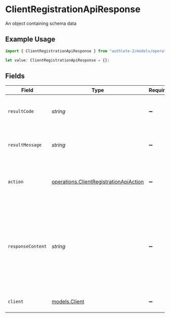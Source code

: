 # ClientRegistrationApiResponse

An object containing schema data

## Example Usage

```typescript
import { ClientRegistrationApiResponse } from "authlete-2/models/operations";

let value: ClientRegistrationApiResponse = {};
```

## Fields

| Field                                                                                                                                                             | Type                                                                                                                                                              | Required                                                                                                                                                          | Description                                                                                                                                                       |
| ----------------------------------------------------------------------------------------------------------------------------------------------------------------- | ----------------------------------------------------------------------------------------------------------------------------------------------------------------- | ----------------------------------------------------------------------------------------------------------------------------------------------------------------- | ----------------------------------------------------------------------------------------------------------------------------------------------------------------- |
| `resultCode`                                                                                                                                                      | *string*                                                                                                                                                          | :heavy_minus_sign:                                                                                                                                                | The code which represents the result of the API call.                                                                                                             |
| `resultMessage`                                                                                                                                                   | *string*                                                                                                                                                          | :heavy_minus_sign:                                                                                                                                                | A short message which explains the result of the API call.                                                                                                        |
| `action`                                                                                                                                                          | [operations.ClientRegistrationApiAction](../../models/operations/clientregistrationapiaction.md)                                                                  | :heavy_minus_sign:                                                                                                                                                | The next action that the authorization server implementation should take.<br/>                                                                                    |
| `responseContent`                                                                                                                                                 | *string*                                                                                                                                                          | :heavy_minus_sign:                                                                                                                                                | The content that the authorization server implementation is to return to the client application.<br/>Its format varies depending on the value of `action` parameter.<br/> |
| `client`                                                                                                                                                          | [models.Client](../../models/client.md)                                                                                                                           | :heavy_minus_sign:                                                                                                                                                | An object containing client data                                                                                                                                  |
